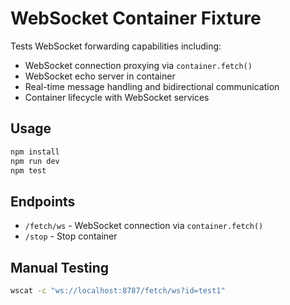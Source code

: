 # WebSocket Container Fixture

Tests WebSocket forwarding capabilities including:

- WebSocket connection proxying via `container.fetch()`
- WebSocket echo server in container
- Real-time message handling and bidirectional communication
- Container lifecycle with WebSocket services

## Usage

```bash
npm install
npm run dev
npm test
```

## Endpoints

- `/fetch/ws` - WebSocket connection via `container.fetch()`
- `/stop` - Stop container

## Manual Testing

```bash
wscat -c "ws://localhost:8787/fetch/ws?id=test1"
```